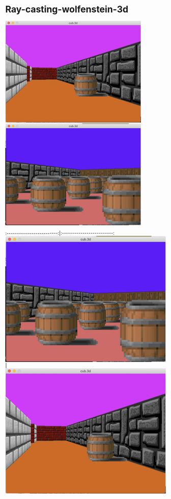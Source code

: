 # Ray-casting-wolfenstein-3d
<img src="/img/img1.png" width="426" height="320">
<img src="/img/img2.png" width="426" height="320">

:-------------------------:|:-------------------------:
![](/img/img2.png)         |  ![](/img/img1.png)
